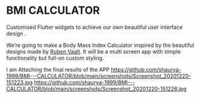 # BMI CALCULATOR
Customised Flutter widgets to achieve our own beautiful user interface design . 

We’re going to make a Body Mass Index Calculator inspired by the beautiful designs made by [Ruben Vaalt](https://dribbble.com/shots/4585382-Simple-BMI-Calculator). It will be a multi screen app with simple functionality but full-on custom styling. 

I am Attaching the final results of the APP
https://github.com/shaurya-1999/BMI---CALCULATOR/blob/main/screenshots/Screenshot_20201220-151223.jpg
https://github.com/shaurya-1999/BMI---CALCULATOR/blob/main/screenshots/Screenshot_20201220-151226.jpg
